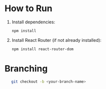 # How to Run  


1. Install dependencies:
   ```bash 
   npm install
2. Install React Router (if not already installed):
    ```bash
    npm install react-router-dom
# Branching
   ```bash
      git checkout -b <your-branch-name>



 
